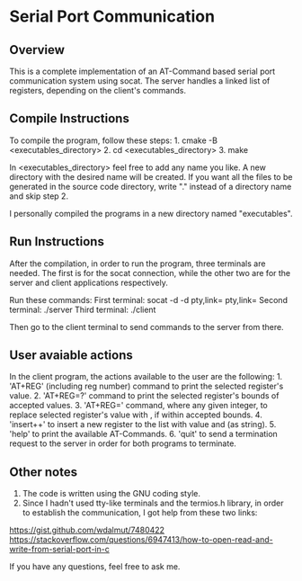 # Serial Port Communication

## Overview

This is a complete implementation of an AT-Command based serial port communication system using socat. The server handles a linked list of registers, 
depending on the client's commands.  

## Compile Instructions 

To compile the program, follow these steps:
	1. cmake -B <executables_directory> 
	2. cd <executables_directory>
	3. make

In <executables_directory> feel free to add any name you like. A new directory with the desired name will be created. If you want all the files to 
be generated in the source code directory, write "." instead of a directory name and skip step 2. 

I personally compiled the programs in a new directory named "executables".

## Run Instructions 

After the compilation, in order to run the program, three terminals are needed. The first is for the socat connection, while the other two are for
the server and client applications respectively.

Run these commands:
	First terminal: socat -d -d pty,link=<file1> pty,link=<file2>
	Second terminal: ./server <file1>
	Third terminal: ./client <file2> 

Then go to the client terminal to send commands to the server from there. 

## User avaiable actions 

In the client program, the actions available to the user are the following: 
	1. 'AT+REG' (including reg number) command to print the selected register's value.
	2. 'AT+REG=?' command to print the selected register's bounds of accepted values.
	3. 'AT+REG=<int>' command, where <int> any given integer, to replace selected register's value with <int>, if within accepted bounds.
	4. 'insert+<int>+<bounds>' to insert a new register to the list with value <int> and <bounds> (as string).
	5. 'help' to print the available AT-Commands.
	6. 'quit' to send a termination request to the server in order for both programs to terminate. 

## Other notes

1. The code is written using the GNU coding style.
2. Since I hadn't used tty-like terminals and the termios.h library, in order to establish the communication, I got help from these two links:

https://gist.github.com/wdalmut/7480422
https://stackoverflow.com/questions/6947413/how-to-open-read-and-write-from-serial-port-in-c

If you have any questions, feel free to ask me.  
